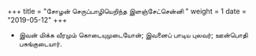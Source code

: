 ﻿+++
title = "சோழன் செருப்பாழியெறிந்த இளஞ்சேட்சென்னி  "
weight = 1
date = "2019-05-12"
+++


-  இவன் மிக்க வீரமும் கொடையுமுடையோன்; இவனைப் பாடிய புலவர்; ஊன்பொதி பசுங்குடையார். 
  
